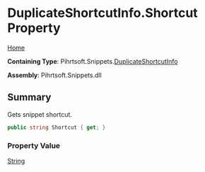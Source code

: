 # DuplicateShortcutInfo\.Shortcut Property

[Home](../../../../README.md)

**Containing Type**: Pihrtsoft\.Snippets\.[DuplicateShortcutInfo](../README.md)

**Assembly**: Pihrtsoft\.Snippets\.dll

## Summary

Gets snippet shortcut\.

```csharp
public string Shortcut { get; }
```

### Property Value

[String](https://docs.microsoft.com/en-us/dotnet/api/system.string)

